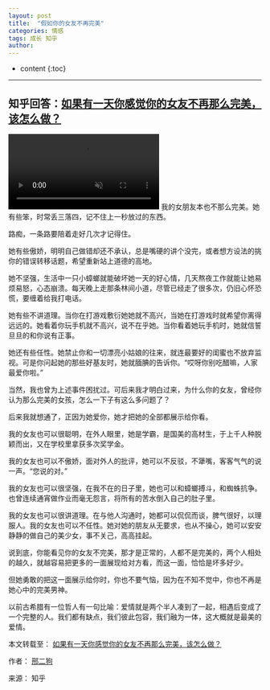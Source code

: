 ```yaml
---
layout: post
title:  "假如你的女友不再完美"
categories: 情感
tags: 成长 知乎
author: 
---
```


* content
{:toc}
---
## 知乎回答：[如果有一天你感觉你的女友不再那么完美，该怎么做？](https://www.zhihu.com/question/298645716/answer/517170238)
<video src="http://zhengyu1992.cn/video/sd.mp4" autoplay controls preload loop muted width="300px"></video>
我的女朋友本也不那么完美。她有些笨，时常丢三落四，记不住上一秒放过的东西。

路痴，一条路要陪着走好几次才记得住。

她有些傲娇，明明自己做错却还不承认，总是嘴硬的讲个没完，或者想方设法的挑你的错误转移话题，希望重新站上道德的高地。





她不坚强，生活中一只小蟑螂就能破坏她一天的好心情，几天熬夜工作就能让她易烦易怒，心态崩溃。每天晚上走那条林间小道，尽管已经走了很多次，仍旧心怀恐慌，要缠着给我打电话。

她有些不讲道理。当你在打游戏敷衍她她就不高兴，当她在打游戏时就希望你离得远远的。她看着你玩手机就不高兴，说不在乎她。当你看着她玩手机时，她就信誓旦旦的和你说有正事。

她还有些任性。她禁止你和一切漂亮小姑娘的往来，就连最要好的闺蜜也不放弃监视。可是你问起她的那些好基友时，她就腼腆的告诉你。“哎呀你别吃醋嘛，人家最爱你啦。”

当然，我也曾为上述事件困扰过。可后来我才明白过来，为什么你的女友，曾经你认为那么完美的女孩，怎么一下子有这么多问题了？

后来我就想通了，正因为她爱你，她才把她的全部都展示给你看。

我的女友也可以很聪明，在外人眼里，她是学霸，是国美的高材生，于上千人种脱颖而出，又在学校里拿获多次奖学金。

我的女友也可以不傲娇，面对外人的批评，她可以不反驳，不犟嘴，客客气气的说一声。“您说的对。”

我的女友也可以很坚强，在我不在的日子里，她也可以和蟑螂搏斗，和蜘蛛抗争。也曾连续通宵做作业而毫无怨言，将所有的苦水倒入自己的肚子里。

我的女友也可以很讲道理。在与他人沟通时，她都可以侃侃而谈，脾气很好，以理服人。我的女友也可以不任性。她对她的朋友从无要求，也从不操心，她可以安安静静的做自己的美少女，事不关己，高高挂起。

说到底，你能看见你的女友不完美，那才是正常的，人都不是完美的，两个人相处的越久，就越容易把更多的一面展现给对方看，而这一面，恰恰是坏多好少。

但她勇敢的把这一面展示给你时，你也不要气恼，因为在不知不觉中，你也不再是她心中的完美男神。

以前古希腊有一位哲人有一句比喻：爱情就是两个半人凑到了一起，相遇后变成了一个完整的人。我们都有缺点，我们彼此包容，我们融为一体，这大概就是最美的爱情。

本文转载至：	[如果有一天你感觉你的女友不再那么完美，该怎么做？](https://www.zhihu.com/question/298645716/answer/517170238)

作者：	[邢二狗](http://www.zhihu.com/people/xing-luo-ke-5)

来源：   知乎